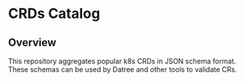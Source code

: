 # CRDs Catalog

## Overview

This repository aggregates popular k8s CRDs in JSON schema format. These schemas can be used by Datree and other tools to validate CRs.

<!---
## kubectl crd-extractor plugin

This repository also contains a [kubectl plugin](https://kubernetes.io/docs/tasks/extend-kubectl/kubectl-plugins/) that extracts all CRDs from a cluster and converts them to JSON schema.

### Supported Platforms
This plugin supports **MacOS** and **Linux**.

<br/>

### Installation
Installation is done via [krew](https://krew.sigs.k8s.io/docs/user-guide/setup/install/) - the official kubectl plugin manager.
1. Install [krew](https://krew.sigs.k8s.io/docs/user-guide/setup/install/)
2. Install the crd-extractor plugin:
```
kubectl krew install crd-extractor
```
-->